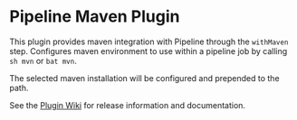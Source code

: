 # Pipeline Maven Plugin
This plugin provides maven integration with Pipeline through the `withMaven` step. Configures maven environment to use within a pipeline job by calling `sh mvn` or `bat mvn`.

The selected maven installation will be configured and prepended to the path.

See the [Plugin Wiki](https://wiki.jenkins-ci.org/display/JENKINS/Pipeline+Maven+Plugin) for release information and documentation. 

